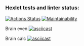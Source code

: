 ### Hexlet tests and linter status:
[![Actions Status](https://github.com/YurokBo/frontend-project-44/workflows/hexlet-check/badge.svg)](https://github.com/YurokBo/frontend-project-44/actions)
[![Maintainability](https://api.codeclimate.com/v1/badges/26ba5534b04707b04e84/maintainability)](https://codeclimate.com/github/YurokBo/frontend-project-44/maintainability)

Brain even
[![asciicast](https://asciinema.org/a/x7AXCFLi6JV0H1HbfF4XNrnWT.svg)](https://asciinema.org/a/x7AXCFLi6JV0H1HbfF4XNrnWT)

Brain calc
[![asciicast](https://asciinema.org/a/NyAsmDLmVU0pujTqGhXuo3xvA.svg)](https://asciinema.org/a/NyAsmDLmVU0pujTqGhXuo3xvA)
